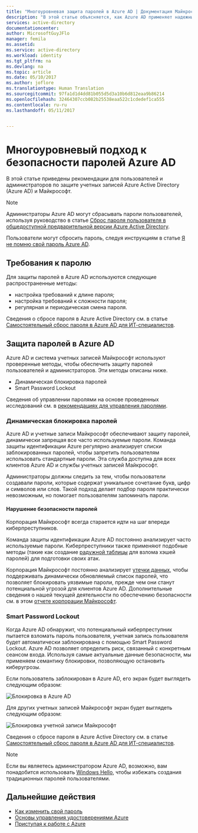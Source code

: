 ```yaml
---
title: "Многоуровневая защита паролей в Azure AD | Документация Майкрософт"
description: "В этой статье объясняется, как Azure AD применяет надежные пароли и защищает пароли пользователей от киберпреступников."
services: active-directory
documentationcenter: 
author: MicrosoftGuyJFlo
manager: femila
ms.assetid: 
ms.service: active-directory
ms.workload: identity
ms.tgt_pltfrm: na
ms.devlang: na
ms.topic: article
ms.date: 05/10/2017
ms.author: joflore
ms.translationtype: Human Translation
ms.sourcegitcommit: 97fa1d1d4dd81b055d5d3a10b6d812eaa9b86214
ms.openlocfilehash: 32464307ccb082b25538eaa522c1cdedef1ca555
ms.contentlocale: ru-ru
ms.lasthandoff: 05/11/2017


---
```

# <a name="a-multi-tiered-approach-to-azure-ad-password-security"></a>Многоуровневый подход к безопасности паролей Azure AD

В этой статье приведены рекомендации для пользователей и администраторов по защите учетных записей Azure Active Directory (Azure AD) и Майкрософт.

 > [!NOTE]
 > Администраторы Azure AD могут сбрасывать пароли пользователей, используя руководство в статье [Сброс пароля пользователя в общедоступной предварительной версии Azure Active Directory](active-directory-users-reset-password-azure-portal.md).
 >
 > Пользователи могут сбросить пароль, следуя инструкциям в статье [Я не помню свой пароль Azure AD](active-directory-passwords-update-your-own-password.md).
 >

## <a name="password-requirements"></a>Требования к паролю

Для защиты паролей в Azure AD используются следующие распространенные методы:

* настройка требований к длине пароля;
* настройка требований к сложности пароля;
* регулярная и периодическая смена пароля.

Сведения о сбросе пароля в Azure Active Directory см. в статье [Самостоятельный сброс пароля в Azure AD для ИТ-специалистов](active-directory-passwords.md).

## <a name="azure-ad-password-protections"></a>Защита паролей в Azure AD

Azure AD и система учетных записей Майкрософт используют проверенные методы, чтобы обеспечить защиту паролей пользователей и администраторов. Эти методы описаны ниже.

* Динамическая блокировка паролей
* Smart Password Lockout

Сведения об управлении паролями на основе проведенных исследований см. в [рекомендациях для управления паролями](http://aka.ms/passwordguidance).

### <a name="dynamically-banned-passwords"></a>Динамическая блокировка паролей

Azure AD и учетные записи Майкрософт обеспечивают защиту паролей, динамически запрещая все часто используемые пароли. Команда защиты идентификации Azure регулярно анализирует списки заблокированных паролей, чтобы запретить пользователям использовать стандартные пароли. Эта служба доступна для всех клиентов Azure AD и службы учетных записей Майкрософт.

Администраторы должны следить за тем, чтобы пользователи создавали пароли, которые содержат уникальное сочетание букв, цифр и символов или слов. Такой подход делает подбор пароля практически невозможным, но помогает пользователям запоминать пароли.

#### <a name="password-breaches"></a>Нарушение безопасности паролей

Корпорация Майкрософт всегда старается идти на шаг впереди киберпреступников.

Команда защиты идентификации Azure AD постоянно анализирует часто используемые пароли. Киберпреступники также применяют подобные методы (такие как создание [радужной таблицы](https://en.wikipedia.org/wiki/Rainbow_table) для взлома хэшей паролей) для подготовки своих атак.

Корпорация Майкрософт постоянно анализирует [утечки данных](https://www.privacyrights.org/data-breaches), чтобы поддерживать динамически обновляемый список паролей, что позволяет блокировать уязвимые пароли, прежде чем они станут потенциальной угрозой для клиентов Azure AD. Дополнительные сведения о нашей текущей деятельности по обеспечению безопасности см. в этом [отчете корпорации Майкрософт](https://www.microsoft.com/security/sir/default.aspx).

### <a name="smart-password-lockout"></a>Smart Password Lockout

Когда Azure AD обнаружит, что потенциальный киберпреступник пытается взломать пароль пользователя, учетная запись пользователя будет автоматически заблокирована с помощью Smart Password Lockout. Azure AD позволяет определить риск, связанный с конкретным сеансом входа. Используя самые актуальные данные безопасности, мы применяем семантику блокировки, позволяющую остановить киберугрозы.

Если пользователь заблокирован в Azure AD, его экран будет выглядеть следующим образом:

  ![Блокировка в Azure AD](./media/active-directory-secure-passwords/locked-out-azuread.png)

Для других учетных записей Майкрософт экран будет выглядеть следующим образом:

  ![Блокировка учетной записи Майкрософт](./media/active-directory-secure-passwords/locked-out-ms-accounts.png)

Сведения о сбросе пароля в Azure Active Directory см. в статье [Самостоятельный сброс пароля в Azure AD для ИТ-специалистов](active-directory-passwords.md).

  >[!NOTE]
  >Если вы являетесь администратором Azure AD, возможно, вам понадобится использовать [Windows Hello](https://www.microsoft.com/windows/windows-hello), чтобы избежать создания традиционных паролей пользователями.
  >

## <a name="next-steps"></a>Дальнейшие действия

* [Как изменить свой пароль](active-directory-passwords-update-your-own-password.md)
* [Основы управления удостоверениями Azure](fundamentals-identity.md)
* [Приступая к работе с Azure](active-directory-passwords-reporting.md)



